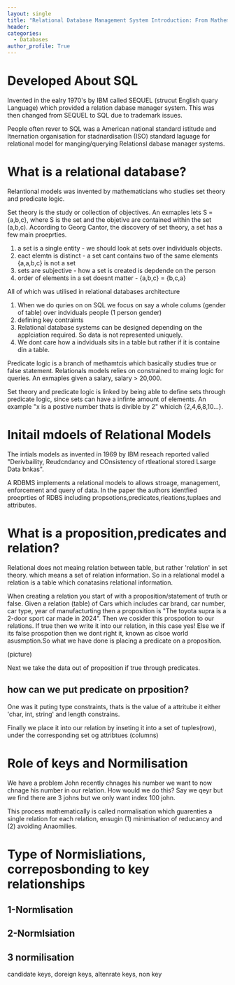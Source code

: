 ```yaml
---
layout: single
title: "Relational Database Management System Introduction: From Mathematics to Relations"
header:
categories:
  - Databases
author_profile: True
---
```

# Developed About SQL 
Invented in the ealry 1970's by IBM called SEQUEL (strucut English quary Language) which provided a relation dabase manager system. This was then changed from SEQUEL to SQL due to trademark issues. 

People often rever to SQL was a American national standard istitude and Itnernation organisation for stadnardisation (ISO) standard laguage for relational model for manging/querying Relationsl dabase manager systems.

# What is a relational database?
Relantional models was invented by mathematicians who studies set theory and predicate logic.

Set theory is the study or collection of objectives. An exmaples lets S = {a,b,c}, where S is the set and the objetive are contained within the set (a,b,c). 
According to Georg Cantor, the discovery of set theory,  a set has a few main proeprties.

1. a set is a single entity - we should look at sets over individuals objects. 
2. eact elemtn is distinct - a set cant contains two of the same elements {a,a,b,c} is not a set 
3. sets are subjective - how a set is created is depdende on the person 
4. order of elements in a set doesnt matter - {a,b,c} = {b,c,a}

All of which was utilised in relational databases architecture 

1. When we do quries on on SQL we focus on say a whole colums (gender of table) over indviduals people (1 person gender)
2. defining key contraints
3. Relational database systems can be designed  depending on the applciation required. So data is not represented uniquely.
4. We dont care how a indviduals sits in a table but rather if it is containe din a table. 

Predicate logic is a branch of methamtcis which basically studies true or false statement. Relationals models relies on constrained to maing logic for queries. An exmaples given a salary, salary > 20,000. 

Set theory and predicate logic is linked by being able to define sets through predicate logic, since sets can have a infinte amount of elements. An example "x is a postive number thats is divible by 2" whicich {2,4,6,8,10...}.

# Initail mdoels of Relational Models

The intials models as invented in 1969 by IBM reseach reported valled "Derivbaility, Reudcndancy and COnsistency of rtleational stored Lsarge Data bnkas". 

A RDBMS implements a relational models to allows stroage, management, enforcement and query of data. In the paper the authors identfied proeprties of RDBS including propsotions,predicates,rleations,tuplaes and attributes.

# What is a proposition,predicates and relation?

Relational does not meaing relation between table, but rather 'relation' in set theory. which means a set of relation information.
So in a relational model a relation is a table which conatasins relational information.

When creating a relation you start of with a proposition/statement of truth or false. Given a relation (table) of Cars which includes car brand, car number, car type, year of manufacturting then a proposition is "The toyota supra is a 2-door sport car made in 2024". Then we cosider this prospotion to our relations. If true then we write it into our relation, in this case yes! Else we if its false prospotion then we dont right it, known as clsoe world asusmption.So what we have done is placing a predicate on a proposition.

(picture)

Next we take the data out of proposition if true through predicates. 

## how can we put predicate on prposition?
One was it puting type constraints, thats is the value of a attritube it either 'char, int, string' and length constrains.

Finally we place it into our relation by inseting it into a  set of tuples(row), under the corresponding set og attribtues (columns)

# Role of keys and Normilisation 

We have a problem John recently chnages his number we want to now chnage his number in our relation. How would we do this? Say we qeyr but we find there are 3 johns but we only want index 100 john. 

This process mathematically is called normalisation which guarenties a single relation for each relation, ensugin (1) minimisation of reducancy and (2) avoiding Anaomilies. 

# Type of Normisliations, correposbonding to key relationships
## 1-Normlisation
## 2-Normlsiation
## 3 normilisation 

candidate keys, doreign keys, altenrate keys, non key 